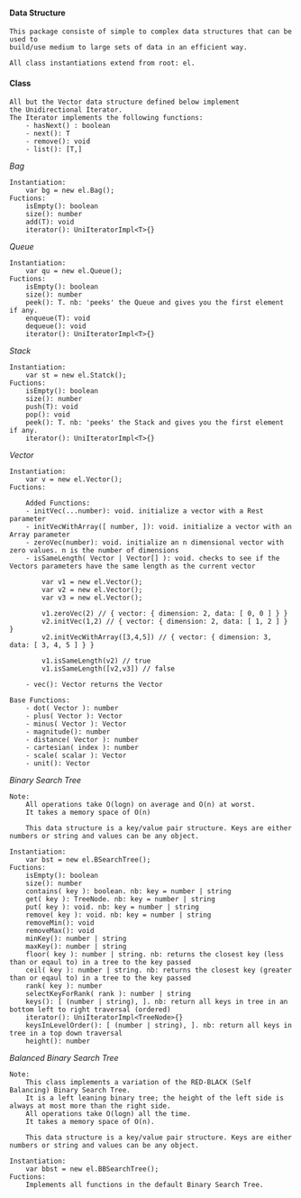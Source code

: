 #### Data Structure
    This package consiste of simple to complex data structures that can be used to 
    build/use medium to large sets of data in an efficient way.
    
    All class instantiations extend from root: el.
    
#### Class
    All but the Vector data structure defined below implement 
    the Unidirectional Iterator.
    The Iterator implements the following functions:
        - hasNext() : boolean
        - next(): T
        - remove(): void
        - list(): [T,]
                
_Bag_
    
    Instantiation:
        var bg = new el.Bag();
    Fuctions:
        isEmpty(): boolean
        size(): number
        add(T): void
        iterator(): UniIteratorImpl<T>{}
        
_Queue_
    
    Instantiation:
        var qu = new el.Queue();
    Fuctions:
        isEmpty(): boolean
        size(): number
        peek(): T. nb: 'peeks' the Queue and gives you the first element if any.
        enqueue(T): void
        dequeue(): void
        iterator(): UniIteratorImpl<T>{}
        
_Stack_
    
    Instantiation:
        var st = new el.Statck();
    Fuctions:
        isEmpty(): boolean
        size(): number
        push(T): void
        pop(): void
        peek(): T. nb: 'peeks' the Stack and gives you the first element if any.
        iterator(): UniIteratorImpl<T>{}
        
_Vector_
    
    Instantiation:
        var v = new el.Vector();
    Fuctions:
    
        Added Functions:
        - initVec(...number): void. initialize a vector with a Rest parameter
        - initVecWithArray([ number, ]): void. initialize a vector with an Array parameter
        - zeroVec(number): void. initialize an n dimensional vector with zero values. n is the number of dimensions
        - isSameLength( Vector | Vector[] ): void. checks to see if the Vectors parameters have the same length as the current vector
        
            var v1 = new el.Vector();
            var v2 = new el.Vector();
            var v3 = new el.Vector();
            
            v1.zeroVec(2) // { vector: { dimension: 2, data: [ 0, 0 ] } }
            v2.initVec(1,2) // { vector: { dimension: 2, data: [ 1, 2 ] } }
            v2.initVecWithArray([3,4,5]) // { vector: { dimension: 3, data: [ 3, 4, 5 ] } }
            
            v1.isSameLength(v2) // true
            v1.isSameLength([v2,v3]) // false
        
        - vec(): Vector returns the Vector
        
    Base Functions:
        - dot( Vector ): number
        - plus( Vector ): Vector
        - minus( Vector ): Vector
        - magnitude(): number
        - distance( Vector ): number
        - cartesian( index ): number
        - scale( scalar ): Vector
        - unit(): Vector
            
_Binary Search Tree_

    Note:
        All operations take O(logn) on average and O(n) at worst.
        It takes a memory space of O(n)
        
        This data structure is a key/value pair structure. Keys are either numbers or string and values can be any object.
    
    Instantiation:
        var bst = new el.BSearchTree();
    Fuctions:
        isEmpty(): boolean
        size(): number
        contains( key ): boolean. nb: key = number | string
        get( key ): TreeNode. nb: key = number | string
        put( key ): void. nb: key = number | string
        remove( key ): void. nb: key = number | string
        removeMin(): void
        removeMax(): void
        minKey(): number | string
        maxKey(): number | string
        floor( key ): number | string. nb: returns the closest key (less than or eqaul to) in a tree to the key passed
        ceil( key ): number | string. nb: returns the closest key (greater than or eqaul to) in a tree to the key passed
        rank( key ): number
        selectKeyForRank( rank ): number | string
        keys(): [ (number | string), ]. nb: return all keys in tree in an bottom left to right traversal (ordered)
        iterator(): UniIteratorImpl<TreeNode>{}
        keysInLevelOrder(): [ (number | string), ]. nb: return all keys in tree in a top down traversal
        height(): number
        
_Balanced Binary Search Tree_

    Note:
        This class implements a variation of the RED-BLACK (Self Balancing) Binary Search Tree.
        It is a left leaning binary tree; the height of the left side is always at most more than the right side.
        All operations take O(logn) all the time.
        It takes a memory space of O(n).
        
        This data structure is a key/value pair structure. Keys are either numbers or string and values can be any object.
        
    Instantiation:
        var bbst = new el.BBSearchTree();
    Fuctions:
        Implements all functions in the default Binary Search Tree.
        